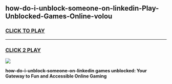 
## how-do-i-unblock-someone-on-linkedin-Play-Unblocked-Games-Online-volou
<h3>
<a href="https://premium76.site?title=how-do-i-unblock-someone-on-linkedin&ref=25A">CLICK TO PLAY</a></h3>
<hr>

<h3>
<a href="https://premium76.site?title=how-do-i-unblock-someone-on-linkedin&ref=25A">CLICK 2 PLAY</a>
  
</h3>

<a href="https://premium76.site?title=how-do-i-unblock-someone-on-linkedin&ref=25A"><img src="https://clearcache.store/games.png"></a>


**how-do-i-unblock-someone-on-linkedin games unblocked: Your Gateway to Fun and Accessible Online Gaming**

